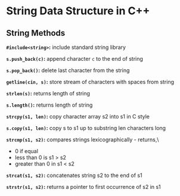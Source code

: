 # String Data Structure in C++
## String Methods

**```#include<string>```:** include standard string library

**```s.push_back(c)```:** append character ```c``` to the end of string

**```s.pop_back()```:** delete last character from the string

**```getline(cin, s)```:** store stream of characters with spaces from string

**```strlen(s)```:** returns length of string

**```s.length()```:** returns length of string

**```strcpy(s1, len)```:** copy character array s2 into s1 in C style

**```s.copy(s1, len)```:** copy s to s1 up to substring len characters long

**```strcmp(s1, s2)```:** compares strings lexicographically - returns,\
- 0 if equal
- less than 0 is s1 > s2
- greater than 0 in s1 < s2

**```strcat(s1, s2)```:** concatenates string s2 to the end of s1

**```strstr(s1, s2)```:** returns a pointer to first occurrence of s2 in s1
     
